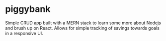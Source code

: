 # piggybank
Simple CRUD app built with a MERN stack to learn some more about Nodejs and brush up on React. Allows for simple tracking of savings towards goals in a responsive UI.
